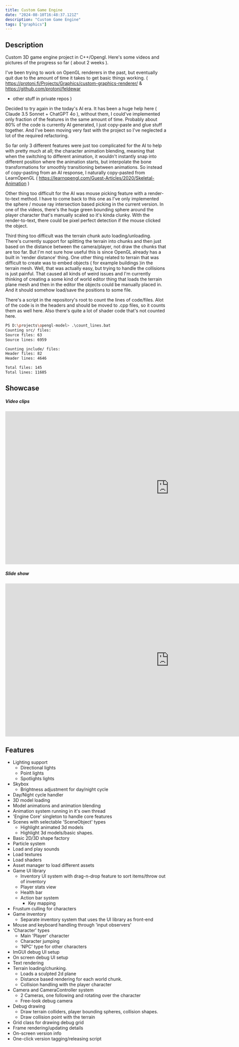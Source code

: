 ```yaml
---
title: Custom Game Engine
date: "2024-08-10T16:48:37.121Z"
description: "Custom Game Engine"
tags: ["graphics"]
---
```


## Description
Custom 3D game engine project in C++/Opengl. Here's some videos and pictures
 of the progress so far ( about 2 weeks ).

I've been trying to work on OpenGL renderers in the past, but eventually quit due to the amount of time
it takes to get basic things working. 
( <https://protoni.fi/Projects/Graphics/custom-graphics-renderer/> & <https://github.com/protoni/feldewar> 
+ other stuff in private repos )

Decided to try again in the today's AI era. It has been a huge help here ( Claude 3.5 Sonnet + ChatGPT 4o ), 
without them, I could've implemented only fraction of the features in the same amount of time. Probably about 80% of the
code is currently AI generated, I just copy-paste and glue stuff together. And I've been moving very fast with the project so
I've neglected a lot of the required refactoring.

So far only 3 different features were just too complicated for the AI to help with pretty much at all; the character animation
blending, meaning that when the switching to different animation, it wouldn't instantly snap into different position where
the animation starts, but interpolate the bone transformations for smoothly transitioning between animations. So instead of
copy-pasting from an AI response, I naturally copy-pasted from LearnOpenGL ( <https://learnopengl.com/Guest-Articles/2020/Skeletal-Animation> )

Other thing too difficult for the AI was mouse picking feature with a render-to-text method. I have to come back to 
this one as I've only implemented the sphere / mouse ray intersection based picking in the current version. In one of the videos,
there's the huge green bounding sphere around the player character that's manually scaled so it's kinda clunky. With the render-to-text,
there could be pixel perfect detection if the mouse clicked the object.

Third thing too difficult was the terrain chunk auto loading/unloading. There's currently support for splitting the terrain into
chunks and then just based on the distance between the camera/player, not draw the chunks that are too far. But I'm not sure how useful
this is since OpenGL already has a built in 'render distance' thing. 
One other thing related to terrain that was difficult to create was to embed objects ( for example buildings )in the terrain mesh. Well,
that was actually easy, but trying to handle the collisions is just painful. That caused all kinds of weird issues and I'm currently 
thinking of creating a some kind of world editor thing that loads the terrain plane mesh and then in the editor the objects
could be manually placed in. And it should somehow load/save the positions to some file.

There's a script in the repository's root to count the lines of code/files. Alot of the code is in the headers and should be moved to .cpp files,
so it counts them as well here. Also there's quite a lot of shader code that's not counted here.

```bash
PS D:\projects\opengl-model> .\count_lines.bat
Counting src/ files:
Source files: 63
Source lines: 6959

Counting include/ files:
Header files: 82
Header lines: 4646

Total files: 145
Total lines: 11605
```

## Showcase

##### Video clips
<iframe width="1024" height="480" src="https://www.youtube.com/embed/XNuLh4e5RcE" frameborder="0" allow="accelerometer; autoplay; clipboard-write; encrypted-media; gyroscope; picture-in-picture" allowfullscreen></iframe>


##### Slide show
<iframe width="1024" height="480" src="https://www.youtube.com/embed/T_r9BSyQEtk" frameborder="0" allow="accelerometer; autoplay; clipboard-write; encrypted-media; gyroscope; picture-in-picture" allowfullscreen></iframe>


## Features
- Lighting support
    - Directional lights
    - Point lights
    - Spotlights lights
- Skybox
    - Brightness adjustment for day/night cycle
- Day/Night cycle handler
- 3D model loading
- Model animations and animation blending
- Animation system running in it's own thread
- 'Engine Core' singleton to handle core features
- Scenes with selectable 'SceneObject' types
    - Highlight animated 3d models
    - Highlight 3d models/basic shapes.
- Basic 2D/3D shape factory
- Particle system
- Load and play sounds
- Load textures
- Load shaders
- Asset manager to load different assets
- Game UI library
    - Inventory UI system with drag-n-drop feature to sort items/throw out of inventory
    - Player stats view
    - Health bar
    - Action bar system
        - Key mapping
- Frustum culling for characters
- Game inventory
    - Separate inventory system that uses the UI library as front-end
- Mouse and keyboard handling through 'input observers'
- 'Character' types
    - Main 'Player' character
    - Character jumping
    - 'NPC' type for other characters
- ImGUI debug UI setup
- On screen debug UI setup
- Text rendering
- Terrain loading/chunking.
    - Loads a sculpted 2d plane
    - Distance based rendering for each world chunk.
    - Collision handling with the player character
- Camera and CameraController system
    - 2 Cameras, one following and rotating over the character
    - Free-look debug camera
- Debug drawing
    - Draw terrain colliders, player bounding spheres, collision shapes.
    - Draw collision point with the terrain
- Grid class for drawing debug grid
- Frame rendering/updating details
- On-screen version info
- One-click version tagging/releasing script
